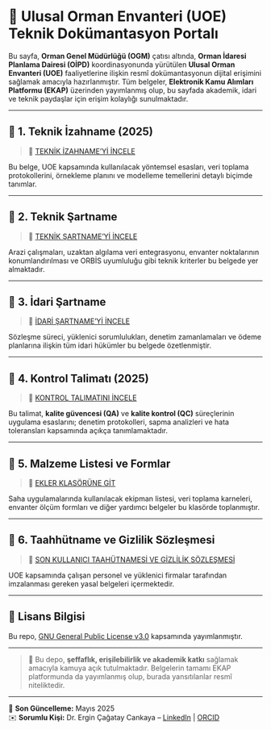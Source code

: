 # 🌲 Ulusal Orman Envanteri (UOE) Teknik Dokümantasyon Portalı

Bu sayfa, **Orman Genel Müdürlüğü (OGM)** çatısı altında, **Orman İdaresi Planlama Dairesi (OİPD)** koordinasyonunda yürütülen **Ulusal Orman Envanteri (UOE)** faaliyetlerine ilişkin resmî dokümantasyonun dijital erişimini sağlamak amacıyla hazırlanmıştır. Tüm belgeler, **Elektronik Kamu Alımları Platformu (EKAP)** üzerinden yayımlanmış olup, bu sayfada akademik, idari ve teknik paydaşlar için erişim kolaylığı sunulmaktadır.

---

## 📘 1. Teknik İzahname (2025)

> 📎 [TEKNİK İZAHNAME’Yİ İNCELE](https://github.com/ergincagataycankaya/OGM/blob/master/ihale_dokumani_2025/TEKNIK%20IZAHNAME%202025.docx)

Bu belge, UOE kapsamında kullanılacak yöntemsel esasları, veri toplama protokollerini, örnekleme planını ve modelleme temellerini detaylı biçimde tanımlar.

---

## 📗 2. Teknik Şartname

> 📎 [TEKNİK ŞARTNAME’Yİ İNCELE](https://github.com/ergincagataycankaya/OGM/blob/master/TEKNIK%20SARTNAME%202025.docx)

Arazi çalışmaları, uzaktan algılama veri entegrasyonu, envanter noktalarının konumlandırılması ve ORBİS uyumluluğu gibi teknik kriterler bu belgede yer almaktadır.

---

## 📙 3. İdari Şartname

> 📎 [İDARİ ŞARTNAME’Yİ İNCELE](https://github.com/ergincagataycankaya/OGM/blob/master/%C4%B0DAR%C4%B0%20%C5%9EARTNAME.docx)

Sözleşme süreci, yüklenici sorumlulukları, denetim zamanlamaları ve ödeme planlarına ilişkin tüm idari hükümler bu belgede özetlenmiştir.

---

## 📒 4. Kontrol Talimatı (2025)

> 📎 [KONTROL TALIMATINI İNCELE](https://github.com/ergincagataycankaya/OGM/blob/master/KONTROL%20TALIMATI%202025.docx)

Bu talimat, **kalite güvencesi (QA)** ve **kalite kontrol (QC)** süreçlerinin uygulama esaslarını; denetim protokolleri, sapma analizleri ve hata toleransları kapsamında açıkça tanımlamaktadır. 

---

## 🧾 5. Malzeme Listesi ve Formlar

> 📁 [EKLER KLASÖRÜNE GİT](https://github.com/ergincagataycankaya/OGM/tree/master/EKLER)

Saha uygulamalarında kullanılacak ekipman listesi, veri toplama karneleri, envanter ölçüm formları ve diğer yardımcı belgeler bu klasörde toplanmıştır.

---

## 🔐 6. Taahhütname ve Gizlilik Sözleşmesi

> 📄 [SON KULLANICI TAAHÜTNAMESİ VE GİZLİLİK SÖZLEŞMESİ](https://github.com/ergincagataycankaya/OGM/tree/master/SON_KULLANICI_TAAH%C3%9CTNAMES%C4%B0_VE_G%C4%B0ZL%C4%B0L...)

UOE kapsamında çalışan personel ve yüklenici firmalar tarafından imzalanması gereken yasal belgeleri içermektedir.

---

## 📜 Lisans Bilgisi

Bu repo, [GNU General Public License v3.0](https://github.com/ergincagataycankaya/OGM/blob/master/LICENSE) kapsamında yayımlanmıştır.

---

> 📌 Bu depo, **şeffaflık, erişilebilirlik ve akademik katkı** sağlamak amacıyla kamuya açık tutulmaktadır. Belgelerin tamamı EKAP platformunda da yayımlanmış olup, burada yansıtılanlar resmî niteliktedir.  

---

📅 **Son Güncelleme:** Mayıs 2025  
✉️ **Sorumlu Kişi:** Dr. Ergin Çağatay Cankaya – [LinkedIn](#) | [ORCID](#)

